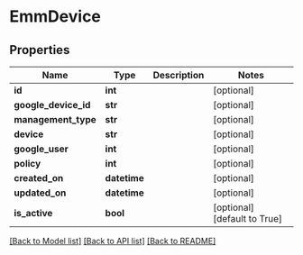 # EmmDevice

## Properties
Name | Type | Description | Notes
------------ | ------------- | ------------- | -------------
**id** | **int** |  | [optional] 
**google_device_id** | **str** |  | [optional] 
**management_type** | **str** |  | [optional] 
**device** | **str** |  | [optional] 
**google_user** | **int** |  | [optional] 
**policy** | **int** |  | [optional] 
**created_on** | **datetime** |  | [optional] 
**updated_on** | **datetime** |  | [optional] 
**is_active** | **bool** |  | [optional] [default to True]

[[Back to Model list]](../README.md#documentation-for-models) [[Back to API list]](../README.md#documentation-for-api-endpoints) [[Back to README]](../README.md)


